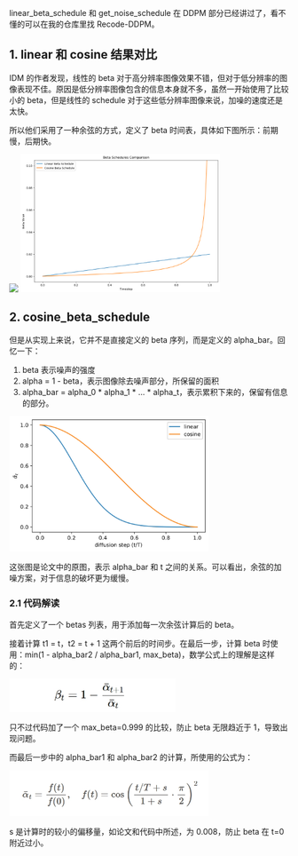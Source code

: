 linear_beta_schedule 和 get_noise_schedule 在 DDPM 部分已经讲过了，看不懂的可以在我的仓库里找 Recode-DDPM。

## 1. linear 和 cosine 结果对比

IDM 的作者发现，线性的 beta 对于高分辨率图像效果不错，但对于低分辨率的图像表现不佳。原因是低分辨率图像包含的信息本身就不多，虽然一开始使用了比较小的 beta，但是线性的 schedule 对于这些低分辨率图像来说，加噪的速度还是太快。

所以他们采用了一种余弦的方式，定义了 beta 时间表，具体如下图所示：前期慢，后期快。

<img src=".../docsImg/beta_schedule1.png" width="360">

<img src="../docsImg/beta_schedule2.png" width="360">

## 2. cosine_beta_schedule

但是从实现上来说，它并不是直接定义的 beta 序列，而是定义的 alpha_bar。回忆一下：

1. beta 表示噪声的强度
2. alpha = 1 - beta，表示图像除去噪声部分，所保留的面积
3. alpha_bar = alpha_0 \* alpha_1 \* ... \* alpha_t，表示累积下来的，保留有信息的部分。

<img src="../docsImg/beta_schedule3.png" width="360">

这张图是论文中的原图，表示 alpha_bar 和 t 之间的关系。可以看出，余弦的加噪方案，对于信息的破坏更为缓慢。

### 2.1 代码解读

首先定义了一个 betas 列表，用于添加每一次余弦计算后的 beta。

接着计算 t1 = t，t2 = t + 1 这两个前后的时间步。在最后一步，计算 beta 时使用：min(1 - alpha_bar2 / alpha_bar1, max_beta)，数学公式上的理解是这样的：

<img src="../docsImg/beta_schedule5.png" width="300">

只不过代码加了一个 max_beta=0.999 的比较，防止 beta 无限趋近于 1，导致出现问题。

而最后一步中的 alpha_bar1 和 alpha_bar2 的计算，所使用的公式为：

<img src="../docsImg/beta_schedule4.png" width="360">

s 是计算时的较小的偏移量，如论文和代码中所述，为 0.008，防止 beta 在 t=0 附近过小。
